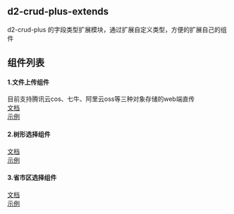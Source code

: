 ## d2-crud-plus-extends
d2-crud-plus 的字段类型扩展模块，通过扩展自定义类型，方便的扩展自己的组件

## 组件列表
#### 1.文件上传组件</a>
目前支持腾讯云cos、七牛、阿里云oss等三种对象存储的web端直传    
[文档](https://github.com/greper/d2-crud-plus/blob/master/packages/d2-crud-plus-extends/src/file-uploder/README.md)  
[示例](http://qiniu.veryreader.com/D2CrudPlusExample/index.html#/form/uploader)  

#### 2.树形选择组件
[文档](https://github.com/greper/d2-crud-plus/blob/master/packages/d2-crud-plus-extends/src/tree-selector/README.md)  
[示例](http://qiniu.veryreader.com/D2CrudPlusExample/index.html#/form/area)  

#### 3.省市区选择组件
[文档](https://github.com/greper/d2-crud-plus/blob/master/packages/d2-crud-plus-extends/src/area-selector/README.md)  
[示例](http://qiniu.veryreader.com/D2CrudPlusExample/index.html#/form/area)  

